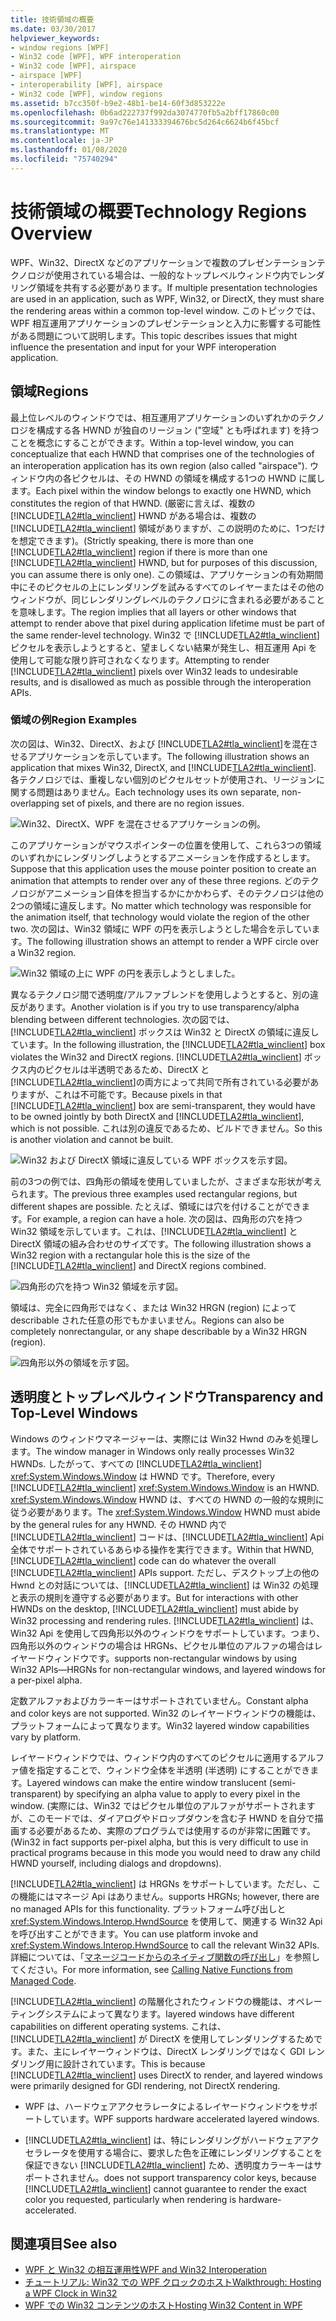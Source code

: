 ```yaml
---
title: 技術領域の概要
ms.date: 03/30/2017
helpviewer_keywords:
- window regions [WPF]
- Win32 code [WPF], WPF interoperation
- Win32 code [WPF], airspace
- airspace [WPF]
- interoperability [WPF], airspace
- Win32 code [WPF], window regions
ms.assetid: b7cc350f-b9e2-48b1-be14-60f3d853222e
ms.openlocfilehash: 0b6ad222737f992da3074770fb5a2bff17860c00
ms.sourcegitcommit: 9a97c76e141333394676bc5d264c6624b6f45bcf
ms.translationtype: MT
ms.contentlocale: ja-JP
ms.lasthandoff: 01/08/2020
ms.locfileid: "75740294"
---
```

# <a name="technology-regions-overview"></a><span data-ttu-id="3b629-102">技術領域の概要</span><span class="sxs-lookup"><span data-stu-id="3b629-102">Technology Regions Overview</span></span>
<span data-ttu-id="3b629-103">WPF、Win32、DirectX などのアプリケーションで複数のプレゼンテーションテクノロジが使用されている場合は、一般的なトップレベルウィンドウ内でレンダリング領域を共有する必要があります。</span><span class="sxs-lookup"><span data-stu-id="3b629-103">If multiple presentation technologies are used in an application, such as WPF, Win32, or DirectX, they must share the rendering areas within a common top-level window.</span></span> <span data-ttu-id="3b629-104">このトピックでは、WPF 相互運用アプリケーションのプレゼンテーションと入力に影響する可能性がある問題について説明します。</span><span class="sxs-lookup"><span data-stu-id="3b629-104">This topic describes issues that might influence the presentation and input for your WPF interoperation application.</span></span>  
  
## <a name="regions"></a><span data-ttu-id="3b629-105">領域</span><span class="sxs-lookup"><span data-stu-id="3b629-105">Regions</span></span>  
 <span data-ttu-id="3b629-106">最上位レベルのウィンドウでは、相互運用アプリケーションのいずれかのテクノロジを構成する各 HWND が独自のリージョン ("空域" とも呼ばれます) を持つことを概念にすることができます。</span><span class="sxs-lookup"><span data-stu-id="3b629-106">Within a top-level window, you can conceptualize that each HWND that comprises one of the technologies of an interoperation application has its own region (also called "airspace").</span></span> <span data-ttu-id="3b629-107">ウィンドウ内の各ピクセルは、その HWND の領域を構成する1つの HWND に属します。</span><span class="sxs-lookup"><span data-stu-id="3b629-107">Each pixel within the window belongs to exactly one HWND, which constitutes the region of that HWND.</span></span> <span data-ttu-id="3b629-108">(厳密に言えば、複数の [!INCLUDE[TLA2#tla_winclient](../../../../includes/tla2sharptla-winclient-md.md)] HWND がある場合は、複数の [!INCLUDE[TLA2#tla_winclient](../../../../includes/tla2sharptla-winclient-md.md)] 領域がありますが、この説明のために、1つだけを想定できます)。</span><span class="sxs-lookup"><span data-stu-id="3b629-108">(Strictly speaking, there is more than one [!INCLUDE[TLA2#tla_winclient](../../../../includes/tla2sharptla-winclient-md.md)] region if there is more than one [!INCLUDE[TLA2#tla_winclient](../../../../includes/tla2sharptla-winclient-md.md)] HWND, but for purposes of this discussion, you can assume there is only one).</span></span> <span data-ttu-id="3b629-109">この領域は、アプリケーションの有効期間中にそのピクセルの上にレンダリングを試みるすべてのレイヤーまたはその他のウィンドウが、同じレンダリングレベルのテクノロジに含まれる必要があることを意味します。</span><span class="sxs-lookup"><span data-stu-id="3b629-109">The region implies that all layers or other windows that attempt to render above that pixel during application lifetime must be part of the same render-level technology.</span></span> <span data-ttu-id="3b629-110">Win32 で [!INCLUDE[TLA2#tla_winclient](../../../../includes/tla2sharptla-winclient-md.md)] ピクセルを表示しようとすると、望ましくない結果が発生し、相互運用 Api を使用して可能な限り許可されなくなります。</span><span class="sxs-lookup"><span data-stu-id="3b629-110">Attempting to render [!INCLUDE[TLA2#tla_winclient](../../../../includes/tla2sharptla-winclient-md.md)] pixels over Win32 leads to undesirable results, and is disallowed as much as possible through the interoperation APIs.</span></span>  
  
### <a name="region-examples"></a><span data-ttu-id="3b629-111">領域の例</span><span class="sxs-lookup"><span data-stu-id="3b629-111">Region Examples</span></span>  
 <span data-ttu-id="3b629-112">次の図は、Win32、DirectX、および [!INCLUDE[TLA2#tla_winclient](../../../../includes/tla2sharptla-winclient-md.md)]を混在させるアプリケーションを示しています。</span><span class="sxs-lookup"><span data-stu-id="3b629-112">The following illustration shows an application that mixes Win32, DirectX, and [!INCLUDE[TLA2#tla_winclient](../../../../includes/tla2sharptla-winclient-md.md)].</span></span> <span data-ttu-id="3b629-113">各テクノロジでは、重複しない個別のピクセルセットが使用され、リージョンに関する問題はありません。</span><span class="sxs-lookup"><span data-stu-id="3b629-113">Each technology uses its own separate, non-overlapping set of pixels, and there are no region issues.</span></span>  
  
 ![Win32、DirectX、WPF を混在させるアプリケーションの例。](./media/technology-regions-overview/win32-directx-windows-presentation-foundation-application.png)  
  
 <span data-ttu-id="3b629-115">このアプリケーションがマウスポインターの位置を使用して、これら3つの領域のいずれかにレンダリングしようとするアニメーションを作成するとします。</span><span class="sxs-lookup"><span data-stu-id="3b629-115">Suppose that this application uses the mouse pointer position to create an animation that attempts to render over any of these three regions.</span></span> <span data-ttu-id="3b629-116">どのテクノロジがアニメーション自体を担当するかにかかわらず、そのテクノロジは他の2つの領域に違反します。</span><span class="sxs-lookup"><span data-stu-id="3b629-116">No matter which technology was responsible for the animation itself, that technology would violate the region of the other two.</span></span> <span data-ttu-id="3b629-117">次の図は、Win32 領域に WPF の円を表示しようとした場合を示しています。</span><span class="sxs-lookup"><span data-stu-id="3b629-117">The following illustration shows an attempt to render a WPF circle over a Win32 region.</span></span>  
  
 ![Win32 領域の上に WPF の円を表示しようとしました。](./media/technology-regions-overview/render-windows-presentation-foundation-circle-over-win32-region.png)  
  
 <span data-ttu-id="3b629-119">異なるテクノロジ間で透明度/アルファブレンドを使用しようとすると、別の違反があります。</span><span class="sxs-lookup"><span data-stu-id="3b629-119">Another violation is if you try to use transparency/alpha blending between different technologies.</span></span>  <span data-ttu-id="3b629-120">次の図では、[!INCLUDE[TLA2#tla_winclient](../../../../includes/tla2sharptla-winclient-md.md)] ボックスは Win32 と DirectX の領域に違反しています。</span><span class="sxs-lookup"><span data-stu-id="3b629-120">In the following illustration, the [!INCLUDE[TLA2#tla_winclient](../../../../includes/tla2sharptla-winclient-md.md)] box violates the Win32 and DirectX regions.</span></span> <span data-ttu-id="3b629-121">[!INCLUDE[TLA2#tla_winclient](../../../../includes/tla2sharptla-winclient-md.md)] ボックス内のピクセルは半透明であるため、DirectX と [!INCLUDE[TLA2#tla_winclient](../../../../includes/tla2sharptla-winclient-md.md)]の両方によって共同で所有されている必要がありますが、これは不可能です。</span><span class="sxs-lookup"><span data-stu-id="3b629-121">Because pixels in that [!INCLUDE[TLA2#tla_winclient](../../../../includes/tla2sharptla-winclient-md.md)] box are semi-transparent, they would have to be owned jointly by both DirectX and [!INCLUDE[TLA2#tla_winclient](../../../../includes/tla2sharptla-winclient-md.md)], which is not possible.</span></span>  <span data-ttu-id="3b629-122">これは別の違反であるため、ビルドできません。</span><span class="sxs-lookup"><span data-stu-id="3b629-122">So this is another violation and cannot be built.</span></span>  
  
 ![Win32 および DirectX 領域に違反している WPF ボックスを示す図。](./media/technology-regions-overview/windows-foundation-presentation-box-violate-win32-directx-region.png)  
  
 <span data-ttu-id="3b629-124">前の3つの例では、四角形の領域を使用していましたが、さまざまな形状が考えられます。</span><span class="sxs-lookup"><span data-stu-id="3b629-124">The previous three examples used rectangular regions, but different shapes are possible.</span></span>  <span data-ttu-id="3b629-125">たとえば、領域には穴を付けることができます。</span><span class="sxs-lookup"><span data-stu-id="3b629-125">For example, a region can have a hole.</span></span> <span data-ttu-id="3b629-126">次の図は、四角形の穴を持つ Win32 領域を示しています。これは、[!INCLUDE[TLA2#tla_winclient](../../../../includes/tla2sharptla-winclient-md.md)] と DirectX 領域の組み合わせのサイズです。</span><span class="sxs-lookup"><span data-stu-id="3b629-126">The following illustration shows a Win32 region with a rectangular hole this is the size of the [!INCLUDE[TLA2#tla_winclient](../../../../includes/tla2sharptla-winclient-md.md)] and DirectX regions combined.</span></span>  
  
 ![四角形の穴を持つ Win32 領域を示す図。](./media/technology-regions-overview/win32-region-rectangular-hole.png)  
  
 <span data-ttu-id="3b629-128">領域は、完全に四角形ではなく、または Win32 HRGN (region) によって describable された任意の形でもかまいません。</span><span class="sxs-lookup"><span data-stu-id="3b629-128">Regions can also be completely nonrectangular, or any shape describable by a Win32 HRGN (region).</span></span>  
  
 ![四角形以外の領域を示す図。](./media/technology-regions-overview/nonrectangular-win32-region.png)  
  
## <a name="transparency-and-top-level-windows"></a><span data-ttu-id="3b629-130">透明度とトップレベルウィンドウ</span><span class="sxs-lookup"><span data-stu-id="3b629-130">Transparency and Top-Level Windows</span></span>  
 <span data-ttu-id="3b629-131">Windows のウィンドウマネージャーは、実際には Win32 Hwnd のみを処理します。</span><span class="sxs-lookup"><span data-stu-id="3b629-131">The window manager in Windows only really processes Win32 HWNDs.</span></span> <span data-ttu-id="3b629-132">したがって、すべての [!INCLUDE[TLA2#tla_winclient](../../../../includes/tla2sharptla-winclient-md.md)] <xref:System.Windows.Window> は HWND です。</span><span class="sxs-lookup"><span data-stu-id="3b629-132">Therefore, every [!INCLUDE[TLA2#tla_winclient](../../../../includes/tla2sharptla-winclient-md.md)] <xref:System.Windows.Window> is an HWND.</span></span> <span data-ttu-id="3b629-133"><xref:System.Windows.Window> HWND は、すべての HWND の一般的な規則に従う必要があります。</span><span class="sxs-lookup"><span data-stu-id="3b629-133">The <xref:System.Windows.Window> HWND must abide by the general rules for any HWND.</span></span> <span data-ttu-id="3b629-134">その HWND 内で [!INCLUDE[TLA2#tla_winclient](../../../../includes/tla2sharptla-winclient-md.md)] コードは、[!INCLUDE[TLA2#tla_winclient](../../../../includes/tla2sharptla-winclient-md.md)] Api 全体でサポートされているあらゆる操作を実行できます。</span><span class="sxs-lookup"><span data-stu-id="3b629-134">Within that HWND, [!INCLUDE[TLA2#tla_winclient](../../../../includes/tla2sharptla-winclient-md.md)] code can do whatever the overall [!INCLUDE[TLA2#tla_winclient](../../../../includes/tla2sharptla-winclient-md.md)] APIs support.</span></span> <span data-ttu-id="3b629-135">ただし、デスクトップ上の他の Hwnd との対話については、[!INCLUDE[TLA2#tla_winclient](../../../../includes/tla2sharptla-winclient-md.md)] は Win32 の処理と表示の規則を遵守する必要があります。</span><span class="sxs-lookup"><span data-stu-id="3b629-135">But for interactions with other HWNDs on the desktop, [!INCLUDE[TLA2#tla_winclient](../../../../includes/tla2sharptla-winclient-md.md)] must abide by Win32 processing and rendering rules.</span></span>  [!INCLUDE[TLA2#tla_winclient](../../../../includes/tla2sharptla-winclient-md.md)] <span data-ttu-id="3b629-136">は、Win32 Api を使用して四角形以外のウィンドウをサポートしています。つまり、四角形以外のウィンドウの場合は HRGNs、ピクセル単位のアルファの場合はレイヤードウィンドウです。</span><span class="sxs-lookup"><span data-stu-id="3b629-136">supports non-rectangular windows by using Win32 APIs—HRGNs for non-rectangular windows, and layered windows for a per-pixel alpha.</span></span>  
  
 <span data-ttu-id="3b629-137">定数アルファおよびカラーキーはサポートされていません。</span><span class="sxs-lookup"><span data-stu-id="3b629-137">Constant alpha and color keys are not supported.</span></span>  <span data-ttu-id="3b629-138">Win32 のレイヤードウィンドウの機能は、プラットフォームによって異なります。</span><span class="sxs-lookup"><span data-stu-id="3b629-138">Win32 layered window capabilities vary by platform.</span></span>  
  
 <span data-ttu-id="3b629-139">レイヤードウィンドウでは、ウィンドウ内のすべてのピクセルに適用するアルファ値を指定することで、ウィンドウ全体を半透明 (半透明) にすることができます。</span><span class="sxs-lookup"><span data-stu-id="3b629-139">Layered windows can make the entire window translucent (semi-transparent) by specifying an alpha value to apply to every pixel in the window.</span></span>  <span data-ttu-id="3b629-140">(実際には、Win32 ではピクセル単位のアルファがサポートされますが、このモードでは、ダイアログやドロップダウンを含む子 HWND を自分で描画する必要があるため、実際のプログラムでは使用するのが非常に困難です。</span><span class="sxs-lookup"><span data-stu-id="3b629-140">(Win32 in fact supports per-pixel alpha, but this is very difficult to use in practical programs because in this mode you would need to draw any child HWND yourself, including dialogs and dropdowns).</span></span>  
  
 [!INCLUDE[TLA2#tla_winclient](../../../../includes/tla2sharptla-winclient-md.md)] <span data-ttu-id="3b629-141">は HRGNs をサポートしています。ただし、この機能にはマネージ Api はありません。</span><span class="sxs-lookup"><span data-stu-id="3b629-141">supports HRGNs; however, there are no managed APIs for this functionality.</span></span> <span data-ttu-id="3b629-142">プラットフォーム呼び出しと <xref:System.Windows.Interop.HwndSource> を使用して、関連する Win32 Api を呼び出すことができます。</span><span class="sxs-lookup"><span data-stu-id="3b629-142">You can use platform invoke and <xref:System.Windows.Interop.HwndSource> to call the relevant Win32 APIs.</span></span> <span data-ttu-id="3b629-143">詳細については、「[マネージコードからのネイティブ関数の呼び出し](/cpp/dotnet/calling-native-functions-from-managed-code)」を参照してください。</span><span class="sxs-lookup"><span data-stu-id="3b629-143">For more information, see [Calling Native Functions from Managed Code](/cpp/dotnet/calling-native-functions-from-managed-code).</span></span>  
  
 [!INCLUDE[TLA2#tla_winclient](../../../../includes/tla2sharptla-winclient-md.md)] <span data-ttu-id="3b629-144">の階層化されたウィンドウの機能は、オペレーティングシステムによって異なります。</span><span class="sxs-lookup"><span data-stu-id="3b629-144">layered windows have different capabilities on different operating systems.</span></span> <span data-ttu-id="3b629-145">これは、[!INCLUDE[TLA2#tla_winclient](../../../../includes/tla2sharptla-winclient-md.md)] が DirectX を使用してレンダリングするためです。また、主にレイヤーウィンドウは、DirectX レンダリングではなく GDI レンダリング用に設計されています。</span><span class="sxs-lookup"><span data-stu-id="3b629-145">This is because [!INCLUDE[TLA2#tla_winclient](../../../../includes/tla2sharptla-winclient-md.md)] uses DirectX to render, and layered windows were primarily designed for GDI rendering, not DirectX rendering.</span></span>  
  
- <span data-ttu-id="3b629-146">WPF は、ハードウェアアクセラレータによるレイヤードウィンドウをサポートしています。</span><span class="sxs-lookup"><span data-stu-id="3b629-146">WPF supports hardware accelerated layered windows.</span></span>  
  
- [!INCLUDE[TLA2#tla_winclient](../../../../includes/tla2sharptla-winclient-md.md)] <span data-ttu-id="3b629-147">は、特にレンダリングがハードウェアアクセラレータを使用する場合に、要求した色を正確にレンダリングすることを保証できない [!INCLUDE[TLA2#tla_winclient](../../../../includes/tla2sharptla-winclient-md.md)] ため、透明度カラーキーはサポートされません。</span><span class="sxs-lookup"><span data-stu-id="3b629-147">does not support transparency color keys, because [!INCLUDE[TLA2#tla_winclient](../../../../includes/tla2sharptla-winclient-md.md)] cannot guarantee to render the exact color you requested, particularly when rendering is hardware-accelerated.</span></span>  
  
## <a name="see-also"></a><span data-ttu-id="3b629-148">関連項目</span><span class="sxs-lookup"><span data-stu-id="3b629-148">See also</span></span>

- [<span data-ttu-id="3b629-149">WPF と Win32 の相互運用性</span><span class="sxs-lookup"><span data-stu-id="3b629-149">WPF and Win32 Interoperation</span></span>](wpf-and-win32-interoperation.md)
- [<span data-ttu-id="3b629-150">チュートリアル: Win32 での WPF クロックのホスト</span><span class="sxs-lookup"><span data-stu-id="3b629-150">Walkthrough: Hosting a WPF Clock in Win32</span></span>](walkthrough-hosting-a-wpf-clock-in-win32.md)
- [<span data-ttu-id="3b629-151">WPF での Win32 コンテンツのホスト</span><span class="sxs-lookup"><span data-stu-id="3b629-151">Hosting Win32 Content in WPF</span></span>](hosting-win32-content-in-wpf.md)
